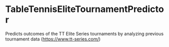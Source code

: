 # TableTennisEliteTournamentPredictor
Predicts outcomes of the TT Elite Series tournaments by analyzing previous tournament data (https://www.tt-series.com/)
